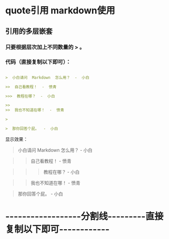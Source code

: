 # quote引用 markdown使用

## 引用的多层嵌套

### 只要根据层次加上不同数量的 > 。

### 代码（直接复制以下即可）：

```markdown

>  小白请问  Markdown  怎么用？  -  小白

>>  自己看教程！  -  愤青

>>>  教程在哪？  -  小白

>>  
>>  我也不知道在哪！  -  愤青

>

>  那你回答个屁。  -  小白

```

显示效果：

>  小白请问  Markdown  怎么用？  -  小白

>>  自己看教程！  -  愤青

>>>  教程在哪？  -  小白

>>  
>>  我也不知道在哪！  -  愤青

>

>  那你回答个屁。  -  小白




# ------------------分割线---------直接复制以下即可------------



```markdown



```